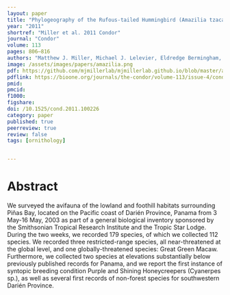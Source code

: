 ```yaml
---
layout: paper
title: "Phylogeography of the Rufous-tailed Hummingbird (Amazilia tzacatl"
year: "2011"
shortref: "Miller et al. 2011 Condor"
journal: "Condor"
volume: 113
pages: 806–816
authors: "Matthew J. Miller, Michael J. Lelevier, Eldredge Bermingham, John T. Klicka, Patricia Escalante, Kevin Winker, "
image: /assets/images/papers/amazilia.png
pdf: https://github.com/mjmillerlab/mjmillerlab.github.io/blob/master/assets/pdfs/2011a_miller.pdf
pdflink: https://bioone.org/journals/the-condor/volume-113/issue-4/cond.2011.100226/Phylogeography-of-the-Rufous-Tailed-Hummingbird-iAmazilia-tzacatli/10.1525/cond.2011.100226.short
pmid:
pmcid:
f1000:
figshare:
doi: /10.1525/cond.2011.100226
category: paper
published: true
peerreview: true
review: false
tags: [ornithology]


---
```


# Abstract
We surveyed the avifauna of the lowland and foothill habitats surrounding Piñas Bay, located on the Pacific coast of Darién Province, Panama from 3 May-16 May, 2003 as part of a general biological inventory sponsored by the Smithsonian Tropical Research Institute and the Tropic Star Lodge. During the two weeks, we recorded 179 species, of which we collected 112 species. We recorded three restricted-range species, all near-threatened at the global level, and one globally-threatened species: Great Green Macaw. Furthermore, we collected two species at elevations substantially below previously published records for Panama, and we report the first instance of syntopic breeding condition Purple and Shining Honeycreepers (Cyanerpes sp.), as well as several first records of non-forest species for southwestern Darién Province.
